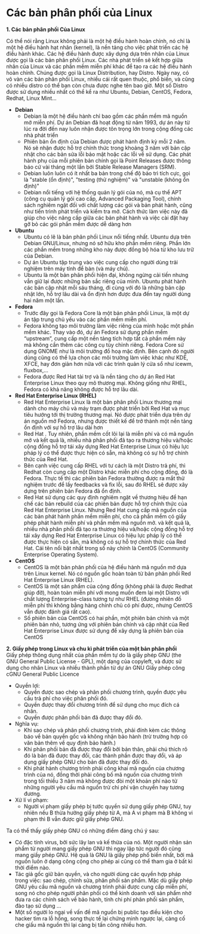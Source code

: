 # Các bản phân phối của Linux
**1. Các bản phân phối Của Linux** 
 
Có thể nói rằng Linux không phải là một hệ điều hành hoàn chỉnh, nó chỉ là một hệ điều hành hạt nhân (kernel), là nền tảng cho việc phát triển các hệ điều hành khác. Các hệ điều hành được xây dựng dựa trên nhân của Linux được gọi là các bản phân phối Linux. Các nhà phát triển sẽ kết hợp giữa nhân của Linux và các phần mềm miễn phí khác để tạo ra các hệ điều hành hoàn chỉnh. Chúng được gọi là Linux Distribution, hay Distro. Ngày nay, có vô vàn các bản phân phối Linux, nhiều cái rất quen thuộc, phổ biến, và cũng có nhiều distro có thể bạn còn chưa được nghe tên bao giờ. Một số Distro được sử dụng nhiều nhất có thể kể ra như Ubuntu, Debian, CentOS, Fedora, Redhat, Linux Mint... 

* **Debian** 
  - Debian là một hệ điều hành chỉ bao gồm các phần mềm mã nguồn mở miễn phí. Dự án Debian đã hoạt động từ năm 1993, dự án này từ lúc ra đời đến nay luôn nhận được tôn trọng lớn trong cộng đồng các nhà phát triển
  - Phiên bản ổn định của Debian được phát hành định kỳ mỗi 2 năm. Nó sẽ nhận được hỗ trợ chính thức trong khoảng 3 năm với bản cập nhật cho các bản sửa lỗi bảo mật hoặc các lỗi về sử dụng. Các phát hành phụ của mỗi phiên bản chính gọi là Point Releases được thông báo cứ vài tháng một lần bởi Stable Release Managers (SRM). 
  - Debian luôn luôn có ít nhất ba bản trong chế độ bảo trì tích cực, gọi là "stable (ổn định)", "testing (thử nghiệm)" và "unstable (không ổn định)"
  - Debian nổi tiếng với hệ thống quản lý gói của nó, mà cụ thể APT (công cụ quản lý gói cao cấp, Advanced Packaging Tool), chính sách nghiêm ngặt đối với chất lượng các gói và bản phát hành, cũng như tiến trình phát triển và kiểm tra mở. Cách thức làm việc này đã giúp cho việc nâng cấp giữa các bản phát hành và việc cài đặt hay gỡ bỏ các gói phần mềm được dễ dàng hơn
* **Ubuntu**
  * Ubuntu có lẽ là bản phân phối Linux nổi tiếng nhất. Ubuntu dựa trên Debian GNU/Linux, nhưng nó sở hữu kho phần mềm riêng. Phần lớn các phần mềm trong những kho này được đồng bộ hóa từ kho lưu trữ của Debian.
  * Dự án Ubuntu tập trung vào việc cung cấp cho người dùng trải nghiệm trên máy tính để bàn (và máy chủ).
  - Ubuntu là một bản phân phối hiện đại, không ngừng cải tiến nhưng vẫn giữ lại được những bản sắc riêng của mình. Ubuntu phát hành các bản cập nhật mỗi sáu tháng, đi cùng với đó là những bản cập nhật lớn, hỗ trợ lâu dài và ổn định hơn được đưa đến tay người dùng hai năm một lần. 
* **Fedora**
  * Trước đây gọi là Fedora Core là một bản phân phối Linux, là một dự án tập trung chủ yếu vào các phần mềm miễn phí.
  * Fedora không tạo môi trường làm việc riêng của mình hoặc một phần mềm khác. Thay vào đó, dự án Fedora sử dụng phần mềm “upstream”, cung cấp một nền tảng tích hợp tất cả phần mềm này mà không cần thêm các công cụ tùy chỉnh riêng. Fedora Core sử dụng GNOME như là môi trường đồ hoạ mặc định. Bên cạnh đó người dùng cũng có thể lựa chọn các môi trường làm việc khác như KDE, XFCE, hay đơn giản hơn nữa với các trình quản lý cửa sổ như icewm, fluxbox,...
  - Fedora được Red Hat tài trợ và là nền tảng cho dự án Red Hat Enterprise Linux theo quy mô thương mại. Không giống như RHEL, Fedora có khả năng không được hỗ trợ lâu dài.
* **Red Hat Enterprise Linux (RHEL)**
  * Red Hat Enterprise Linux là một bản phân phối Linux thương mại dành cho máy chủ và máy trạm được phát triển bởi Red Hat và mục tiêu hướng tới thị trường thương mại. Nó được phát triển dựa trên dự án nguồn mở Fedora, nhưng được thiết kế để trở thành một nền tảng ổn định với sự hỗ trợ lâu dài hơn
  - Red Hat . Tuy nhiên, phần mềm cốt lõi lại là miễn phí và có mã nguồn mở và kết quả là, nhiều nhà phân phối đã tạo ra thương hiệu và/hoặc cộng đồng hỗ trợ tái xây dựng Red Hat Enterprise Linux có hiệu lực pháp lý có thể được thực hiện có sẵn, mà không có sự hỗ trợ chính thức của Red Hat.
  -  Bên cạnh việc cung cấp RHEL với tư cách là một Distro trả phí, thì Redhat còn cung cấp một Distro khác miễn phí cho cộng đồng, đó là Fedora. Thực tế thì các phiên bản Fedora thường được ra mắt thử nghiệm trước để lấy feedbacks và fix lỗi, sau đó RHEL sẽ được xây dựng trên phiên bản Fedora đã ổn định.
  - Red Hat sử dụng các quy định nghiêm ngặt về thương hiệu để hạn chế các bản rebuild của các phiên bản được hỗ trợ chính thức của Red Hat Enterprise Linux. Nhưng Red Hat cung cấp mã nguồn của các bản phát hành phần mềm miễn phí, cho cả phần mềm có giấy phép phát hành miễn phí và phần mềm mã nguồn mở. và kết quả là, nhiều nhà phân phối đã tạo ra thương hiệu và/hoặc cộng đồng hỗ trợ tái xây dựng Red Hat Enterprise Linux có hiệu lực pháp lý có thể được thực hiện có sẵn, mà không có sự hỗ trợ chính thức của Red Hat. Cái tên nổi bật nhất trong số này chính là CentOS (Community Enterprise Operating System). 
* **CentOS** 
  * CentOS là một bản phân phối của hệ điều hành mã nguồn mở dựa trên Linux kernel. Nó có nguồn gốc hoàn toàn từ bản phân phối Red Hat Enterprise Linux (RHEL).
  - CentOS là một sản phẩm của cộng đồng (không phải là được Redhat giúp đỡ), hoàn toàn miễn phí với mong muốn đem lại một Distro với chất lượng Enterprise-class tương tự như RHEL (đương nhiên đồ miễn phí thì không bằng hàng chính chủ có phí được, nhưng CentOS vẫn được đánh giá rất cao).
  - Số phiên bản của CentOS có hai phần, một phiên bản chính và một phiên bản nhỏ, tương ứng với phiên bản chính và cập nhật của Red Hat Enterprise Linux được sử dụng để xây dựng là phiên bản của CentOS

**2. Giấy phép trong Linux và chu kì phát triển của một bản phân phối**   
Giấy phép thông dụng nhất của phần mềm tự do là giấy phép GNU (the GNU General Public License - GPL), một dạng của copyleft, và được sử dụng cho nhân Linux và nhiều thành phần từ dự án GNU
Giấy phép công cGNU General Public Licence

* Quyền lợi: 
  * Quyền được sao chép và phân phối chương trình, quyền được yêu cầu trả phí cho việc phân phối đó. 
  * Quyền được thay đổi chương trình để sử dụng cho mục đích cá nhân. 
  * Quyền được phân phối bản đã được thay đổi đó. 
* Nghĩa vụ: 
  * Khi sao chép và phân phối chương trình, phải đính kèm các thông báo về bản quyền gốc và không nhận bảo hành (trừ trường hợp có văn bản thêm về quy định bảo hành.) 
  * Khi phân phối bản đã được thay đổi bởi bản thân, phải chú thích rõ đó là bản đã được thay đổi, các thành phần được thay đổi, và áp dụng giấy phép GNU cho bản đã được thay đổi đó. 
  * Khi phát hành chương trình phải công khai mã nguồn của chương trình của nó, đồng thời phải công bố mã nguồn của chương trình trong tối thiểu 3 năm mà không được đòi một khoản phí nào từ những người yêu cầu mã nguồn trừ chi phí vận chuyển hay tương đương. 
* Xử lí vi phạm: 
  * Người vi phạm giấy phép bị tước quyền sử dụng giấy phép GNU, tuy nhiên nếu B thừa hưởng giấy phép từ A, mà A vi phạm mà B không vi phạm thì B vẫn được giữ giấy phép GNU.

Ta có thể thấy giấy phép GNU có những điểm đáng chú ý sau: 
* Có đặc tính virus, bởi sức lây lan và kế thừa của nó. Một người nhận sản phẩm từ người mang giấy phép GNU thì ngay lập tức người đó cũng mang giấy phép GNU. Hệ quả là GNU là giấy phép phổ biến nhất, bởi mã nguồn luôn ở dạng công cộng cho phép ai cũng có thể tham gia ở bất kì thời điểm nào. 
* Tác giả gốc giữ bản quyền, và cho người dùng các quyền hợp pháp trong việc: sao chép, chỉnh sửa, phân phối sản phẩm. Mặc dù giấy phép GNU yêu cầu mã nguồn và chương trình phải được cung cấp miễn phí, song nó cho phép người phân phối có thể kinh doanh với sản phẩm nhờ đưa ra các chính sách về bảo hành, tính chi phí phân phối sản phẩm, đào tạo sử dụng … 
* Một số người lo ngại về vấn đề mã nguồn bị public tạo điều kiện cho hacker tìm ra lỗ hổng, song thực tế lại chứng minh ngược lại, càng cố che giấu mã nguồn thì lại càng bị tấn công nhiều hơn.